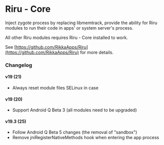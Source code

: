 # Riru - Core

Inject zygote process by replacing libmemtrack, provide the ability for Riru modules to run their code in apps' or system server's process.

All other Riru modules requires Riru - Core installed to work.

See [https://github.com/RikkaApps/Riru](https://github.com/RikkaApps/Riru) for more details.

### Changelog

#### v19 (21)
  
- Always reset module files SELinux in case

#### v19 (20)

- Support Android Q Beta 3 (all modules need to be upgraded)

#### v19.3 (25)

- Follow Android Q Beta 5 changes (the removal of "sandbox")
- Remove jniRegisterNativeMethods hook when entering the app process